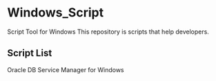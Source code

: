 # Windows_Script
Script Tool for Windows
This repository is scripts that help developers.

## Script List
Oracle DB Service Manager for Windows
